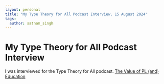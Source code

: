```yaml
---
layout: personal
title: "My Type Theory for All Podcast Interview. 15 August 2024"
tags:
  author: satnam_singh
---
```

# My Type Theory for All Podcast Interview
I was interviewed for the Type Theory for All podcast. [The Value of PL (and) Education](https://www.typetheoryforall.com/episodes/the-value-of-pl-and-education)